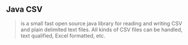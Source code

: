 ## Java CSV 
>is a small fast open source java library for reading and writing CSV and plain delimited text files. All kinds of CSV files can be handled, text qualified, Excel formatted, etc.
